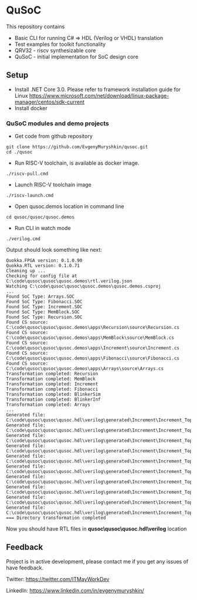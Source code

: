 # QuSoC

This repository contains 
* Basic CLI for running C# => HDL (Verilog or VHDL) translation
* Test examples for toolkit functionality
* QRV32 - riscv synthesizable core
* QuSoC - initial implementation for SoC design core

## Setup 

* Install .NET Core 3.0. Please refer to framework installation guide for Linux https://www.microsoft.com/net/download/linux-package-manager/centos/sdk-current
* Install docker

### QuSoC modules and demo projects

* Get code from github repository 
```
git clone https://github.com/EvgenyMuryshkin/qusoc.git
cd ./qusoc
```
* Run RISC-V toolchain, is available as docker image.
```
./riscv-pull.cmd
```
* Launch RISC-V toolchain image
```
./riscv-launch.cmd
```

* Open qusoc.demos location in command line
```
cd qusoc/qusoc/qusoc.demos
```

* Run CLI in watch mode
```
./verilog.cmd
```

Output should look something like next:
```
Quokka.FPGA version: 0.1.0.90
Quokka.RTL version: 0.1.0.71
Cleaning up ...
Checking for config file at C:\code\qusoc\qusoc\qusoc.demos\rtl.verilog.json
Watching C:\code\qusoc\qusoc\qusoc.demos\qusoc.demos.csproj
...
Found SoC Type: Arrays.SOC
Found SoC Type: Fibonacci.SOC
Found SoC Type: Increment.SOC
Found SoC Type: MemBlock.SOC
Found SoC Type: Recursion.SOC
Found CS source: C:\code\qusoc\qusoc\qusoc.demos\apps\Recursion\source\Recursion.cs
Found CS source: C:\code\qusoc\qusoc\qusoc.demos\apps\MemBlock\source\MemBlock.cs
Found CS source: C:\code\qusoc\qusoc\qusoc.demos\apps\Increment\source\Increment.cs
Found CS source: C:\code\qusoc\qusoc\qusoc.demos\apps\Fibonacci\source\Fibonacci.cs
Found CS source: C:\code\qusoc\qusoc\qusoc.demos\apps\Arrays\source\Arrays.cs
Transformation completed: Recursion
Transformation completed: MemBlock
Transformation completed: Increment
Transformation completed: Fibonacci
Transformation completed: BlinkerSim
Transformation completed: BlinkerInf
Transformation completed: Arrays
...
Generated file: C:\code\qusoc\qusoc\qusoc.hdl\verilog\generated\Increment\Increment_TopLevel.v
Generated file: C:\code\qusoc\qusoc\qusoc.hdl\verilog\generated\Increment\Increment_TopLevel_Increment_CounterModule.v
Generated file: C:\code\qusoc\qusoc\qusoc.hdl\verilog\generated\Increment\Increment_TopLevel_Increment_CPU.v
Generated file: C:\code\qusoc\qusoc\qusoc.hdl\verilog\generated\Increment\Increment_TopLevel_Increment_CPU_RISCVModule_ALU.v
Generated file: C:\code\qusoc\qusoc\qusoc.hdl\verilog\generated\Increment\Increment_TopLevel_Increment_CPU_RISCVModule_CMP.v
Generated file: C:\code\qusoc\qusoc\qusoc.hdl\verilog\generated\Increment\Increment_TopLevel_Increment_CPU_RISCVModule_ID.v
Generated file: C:\code\qusoc\qusoc\qusoc.hdl\verilog\generated\Increment\Increment_TopLevel_Increment_CPU_RISCVModule_Regs.v
Generated file: C:\code\qusoc\qusoc\qusoc.hdl\verilog\generated\Increment\Increment_TopLevel_Increment_CPU_State_CSR.hex
Generated file: C:\code\qusoc\qusoc\qusoc.hdl\verilog\generated\Increment\Increment_TopLevel_Increment_InstructionsRAM.v
Generated file: C:\code\qusoc\qusoc\qusoc.hdl\verilog\generated\Increment\Increment_TopLevel_Increment_InstructionsRAM_State_BlockRAM.hex
=== Directory transformation completed
```

Now you should have RTL files in **qusoc\qusoc\qusoc.hdl\verilog** location

## Feedback
Project is in active development, please contact me if you get any issues of have feedback.

Twitter: https://twitter.com/ITMayWorkDev

LinkedIn: https://www.linkedin.com/in/evgenymuryshkin/
